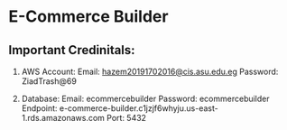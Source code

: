 # E-Commerce Builder

## Important Credinitals:

1. AWS Account:
Email: hazem20191702016@cis.asu.edu.eg
Password: ZiadTrash@69

2. Database:
Email: ecommercebuilder
Password: ecommercebuilder
Endpoint: e-commerce-builder.c1jzjf6whyju.us-east-1.rds.amazonaws.com
Port: 5432
